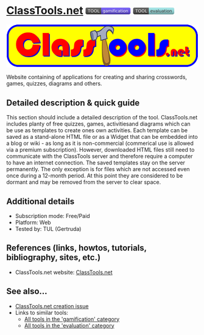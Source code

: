 # [ClassTools.net](https://www.classtools.net/)  [<img src="images/gamification.png" align="bottom">](https://github.com/e-CLOSE/Toolbox/issues?q=label%3A01_TOOL+label%3Agamification) [<img src="images/evaluation.png" align="bottom">](https://github.com/e-CLOSE/Toolbox/issues?q=label%3A01_TOOL+label%3Aevaluation)


![ClassTools.net Logo](images/logoClasstools.gif)

Website containing of applications for creating and sharing crosswords, games, quizzes, diagrams and others.


## Detailed description & quick guide

This section should include a detailed description of the tool.
ClassTools.net includes planty of free quizzes, games, activitiesand diagrams which can be use as templates to create ones own activities.
Each template can be saved as a stand-alone HTML file or as a Widget that can be embedded into a blog or wiki - as long as it is non-commercial (commerical use is allowed via a premium subscription). However, downloaded HTML files still need to communicate with the ClassTools server and therefore require a computer to have an internet connection.
The saved templates stay on the server permanently. The only exception is for files which are not accessed even once during a 12-month period. At this point they are considered to be dormant and may be removed from the server to clear space.

## Additional details

- Subscription mode: Free/Paid
- Platform: Web
- Tested by: TUL (Gertruda)


## References (links, howtos, tutorials, bibliography, sites, etc.)

- ClassTools.net website: [ClassTools.net](https://www.classtools.net/)


## See also...

- [ClassTools.net creation issue](https://github.com/e-CLOSE/Toolbox/issues/112)
- Links to similar tools:
  - [All tools in the 'gamification' category](https://github.com/e-CLOSE/Toolbox/issues?q=label%3A01_TOOL+label%3Agamification)
  - [All tools in the 'evaluation' category](https://github.com/e-CLOSE/Toolbox/issues?q=label%3A01_TOOL+label%3Aevaluation)
